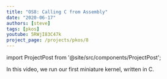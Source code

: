 ```yaml
---
title: "OS8: Calling C from Assembly"
date: "2020-06-17"
authors: [steve]
tags: [pkos]
youtube: 5RWjI83C47k
project_page: /projects/pkos/8
---
```


import ProjectPost from '@site/src/components/ProjectPost';

<ProjectPost frontMatter={frontMatter}>
In this video, we run our first miniature kernel, written in C.
</ProjectPost>

